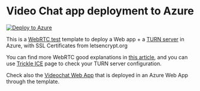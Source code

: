 # Video Chat app deployment to Azure

[![Deploy to Azure](http://azuredeploy.net/deploybutton.png)](https://portal.azure.com/#create/Microsoft.Template/uri/https%3A%2F%2Fraw.githubusercontent.com%2Fjmservera%2Fvideochat%2Fturnserver%2Fazuredeploy.json)

This is a [WebRTC test](https://tsh.io/blog/how-to-write-video-chat-app-using-webrtc-and-nodejs/) template to deploy a Web app + a [TURN server](https://devblogs.microsoft.com/cse/2018/01/29/orchestrating-turn-servers-cloud-deployment/) in Azure, with SSL Certificates from letsencrypt.org

You can find more WebRTC good explanations in [this article](https://webrtc.ventures/2018/07/tutorial-build-video-conference-application-webrtc-2/), and you can use [Trickle ICE](https://webrtc.github.io/samples/src/content/peerconnection/trickle-ice/) page to check your TURN server configuration.

Check also the [Videochat Web App](https://github.com/jmservera/videochat-webapp) that is deployed in an Azure Web App through the template.
